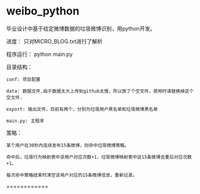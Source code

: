 weibo_python
============

毕业设计中基于给定微博数据的垃圾微博识别，用python开发。

进度：
    只对MICRO_BLOG.txt进行了解析

程序运行：
    python main.py

目录结构：

    conf: 项目配置

    data: 数据文件,由于数据太大上传到github太慢，所以放了个空文件，使用时请替换掉这个空文件.

    export: 输出文件，目前有两个，分别为垃圾用户黑名单和垃圾微博黑名单

    main.py: 主程序

策略：

    某个用户在30秒内连续发布15条微博，则命中垃圾微博策略。

    命中后，垃圾行为映射表中该用户对应次数+1，垃圾微博映射表中这15条微博去重后对应次数+1。

    每次命中策略结束时清空该用户对应的15条微博信息，重新记录。

============
